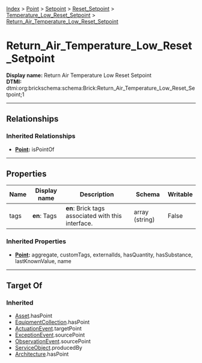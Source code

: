 [Index](../../../../index.md) > [Point](../../../Point.md) > [Setpoint](../../Setpoint.md) > [Reset_Setpoint](../Reset_Setpoint.md) > [Temperature_Low_Reset_Setpoint](Temperature_Low_Reset_Setpoint.md) > [Return_Air_Temperature_Low_Reset_Setpoint](#)
# Return_Air_Temperature_Low_Reset_Setpoint

**Display name:** Return Air Temperature Low Reset Setpoint<br />
**DTMI:** dtmi:org:brickschema:schema:Brick:Return_Air_Temperature_Low_Reset_Setpoint;1

---

## Relationships

### Inherited Relationships
* **[Point](../../../Point.md):** isPointOf

---

## Properties

|Name|Display name|Description|Schema|Writable|
|-|-|-|-|-|
|tags|**en**: Tags|**en**: Brick tags associated with this interface.|array (string)|False|
### Inherited Properties
* **[Point](../../../Point.md):** aggregate, customTags, externalIds, hasQuantity, hasSubstance, lastKnownValue, name

---

## Target Of
### Inherited
* [Asset](../../../../Asset/Asset.md).hasPoint
* [EquipmentCollection](../../../../Collection/EquipmentCollection.md).hasPoint
* [ActuationEvent](../../../../Event/PointEvent/ActuationEvent.md).targetPoint
* [ExceptionEvent](../../../../Event/PointEvent/ExceptionEvent.md).sourcePoint
* [ObservationEvent](../../../../Event/PointEvent/ObservationEvent.md).sourcePoint
* [ServiceObject](../../../../Information/ServiceObject/ServiceObject.md).producedBy
* [Architecture](../../../../Space/Architecture/Architecture.md).hasPoint
